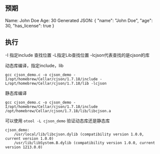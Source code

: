 ## 预期
Name: John Doe
Age: 30
Generated JSON:
{
        "name": "John Doe",
        "age":  30,
        "has_license":  true
}
## 执行
-I 指定include 查找位置 -L指定Lib查找位置
-lcjson代表查找的是cjson的库

动态库编译，指定include，lib
```
gcc cjson_demo.c -o cjson_demo -I/opt/homebrew/Cellar/cjson/1.7.18/include -L/opt/homebrew/Cellar/cjson/1.7.18/lib -lcjson
```

静态库编译
```
gcc cjson_demo.c -o cjson_demo -I/opt/homebrew/Cellar/cjson/1.7.18/include /opt/homebrew/Cellar/cjson/1.7.18/lib/libcjson.a
```
可以使用 `otool -L cjson_demo` 验证动态库还是静态库
```
cjson_demo:
    /usr/local/lib/libcjson.dylib (compatibility version 1.0.0, current version 1.0.0)
    /usr/lib/libSystem.B.dylib (compatibility version 1.0.0, current version 1213.0.0)

```